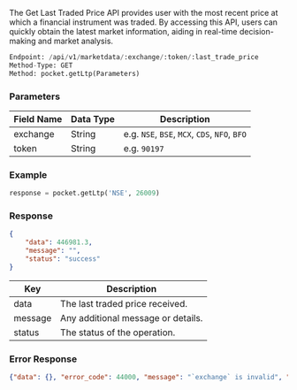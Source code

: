 <!-- ## Get Last Traded Price -->
The Get Last Traded Price API provides user with the most recent price at which a financial instrument was traded. By accessing this API, users can quickly obtain the latest market information, aiding in real-time decision-making and market analysis.

```python
Endpoint: /api/v1/marketdata/:exchange/:token/:last_trade_price
Method-Type: GET
Method: pocket.getLtp(Parameters)

```

### Parameters
| Field Name | Data Type | Description                           |
|------------|-----------|---------------------------------------|
| exchange   | String    | e.g. `NSE`, `BSE`, `MCX`, `CDS`, `NFO`, `BFO`    |
| token      | String    | e.g. `90197`                            |


### Example
```python
response = pocket.getLtp('NSE', 26009)
```

### Response
```json
{
    "data": 446981.3, 
    "message": "", 
    "status": "success"
}
```

| Key      | Description                        |
|----------|------------------------------------|
| data     | The last traded price received.       |
| message  | Any additional message or details. |
| status   | The status of the operation.      |


### Error Response
```json
{"data": {}, "error_code": 44000, "message": "`exchange` is invalid", "status": "error"}
```






